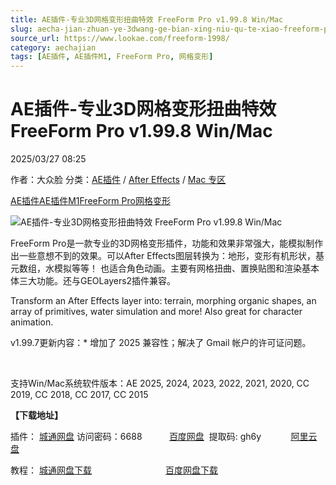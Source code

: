 ```yaml
---
title: AE插件-专业3D网格变形扭曲特效 FreeForm Pro v1.99.8 Win/Mac
slug: aecha-jian-zhuan-ye-3dwang-ge-bian-xing-niu-qu-te-xiao-freeform-pro-v1-99-8-win-mac
source_url: https://www.lookae.com/freeform-1998/
category: aechajian
tags: [AE插件, AE插件M1, FreeForm Pro, 网格变形]
---
```

# AE插件-专业3D网格变形扭曲特效 FreeForm Pro v1.99.8 Win/Mac

2025/03/27 08:25

作者：大众脸
分类：[AE插件](https://www.lookae.com/after-effects/aechajian/) / [After Effects](https://www.lookae.com/after-effects/) / [Mac 专区](https://www.lookae.com/mac-osx/)

[AE插件](https://www.lookae.com/tag/ae%e6%8f%92%e4%bb%b6/)[AE插件M1](https://www.lookae.com/tag/aem1/)[FreeForm Pro](https://www.lookae.com/tag/freeform-pro/)[网格变形](https://www.lookae.com/tag/%e7%bd%91%e6%a0%bc%e5%8f%98%e5%bd%a2/)

![AE插件-专业3D网格变形扭曲特效 FreeForm Pro v1.99.8 Win/Mac](https://www.lookae.com/wp-content/uploads/2019/09/FreeForm-Pro.jpg "AE插件-专业3D网格变形扭曲特效 FreeForm Pro v1.99.8 Win/Mac-LookAE.com")

FreeForm Pro是一款专业的3D网格变形插件，功能和效果非常强大，能模拟制作出一些意想不到的效果。可以After Effects图层转换为：地形，变形有机形状，基元数组，水模拟等等！ 也适合角色动画。主要有网格扭曲、置换贴图和渲染基本体三大功能。还与GEOLayers2插件兼容。

Transform an After Effects layer into: terrain, morphing organic shapes, an array of primitives, water simulation and more! Also great for character animation.

v1.99.7更新内容：\* 增加了 2025 兼容性；解决了 Gmail 帐户的许可证问题。

﻿

支持Win/Mac系统软件版本：AE 2025, 2024, 2023, 2022, 2021, 2020, CC 2019, CC 2018, CC 2017, CC 2015

**【下载地址】**

插件： [城通网盘](https://url70.ctfile.com/f/2827370-1486441561-a3ee1a?p=4431) 访问密码：6688           [百度网盘](https://pan.baidu.com/s/1YbRr3kdhBpzE8k2bG-pEPA?pwd=gh6y)  提取码: gh6y            [阿里云盘](https://www.alipan.com/s/GntiEQVTH66)

教程： [城通网盘下载](https://lookae.ctfile.com/fs/680462-396956236)                              [百度网盘下载](https://pan.baidu.com/s/1YQwO0jX9e68ffP7Ew8f9LQ)
